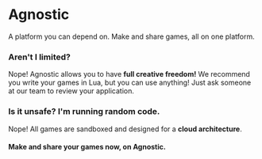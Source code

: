 # Agnostic
A platform you can depend on.
Make and share games, all on one platform.
### Aren't I limited?
Nope! Agnostic allows you to have **full creative freedom!** We recommend you write your games in Lua, but you can use anything! Just ask someone at our team to review your application.
### Is it unsafe? I'm running random code.
Nope! All games are sandboxed and designed for a **cloud architecture**.
#### Make and share your games now, on Agnostic.
